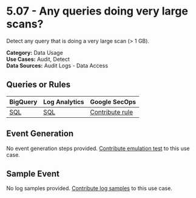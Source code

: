 # 5.07 - Any queries doing very large scans?
Detect any query that is doing a very large scan (> 1 GB).


**Category:** Data Usage
</br>
**Use Cases:** Audit, Detect
</br>
**Data Sources:** Audit Logs - Data Access
</br>



## Queries or Rules
BigQuery  | Log Analytics | Google SecOps
--- | --- | ---
[SQL](../../backends/bigquery/sql/5_07_BQ_queries_with_large_scans.sql) | [SQL](../../backends/log_analytics/sql/5_07_BQ_queries_with_large_scans.sql) | [Contribute rule](../../CONTRIBUTING.md)

## Event Generation
No event generation steps provided. [Contribute emulation test](../../CONTRIBUTING.md) to this use case.

## Sample Event
No log samples provided. [Contribute log samples](../../CONTRIBUTING.md) to this use case.

